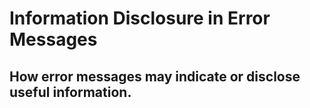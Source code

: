 # Information Disclosure in Error Messages

## How error messages may indicate or disclose useful information.

